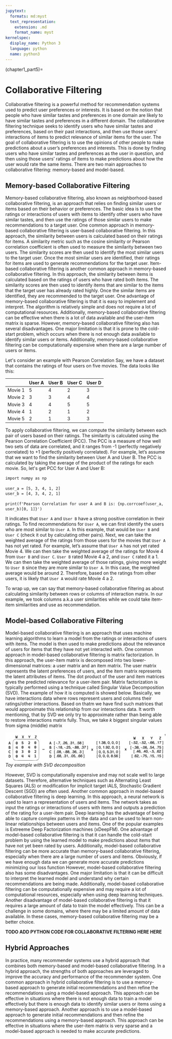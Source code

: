 ```yaml
---
jupytext:
  formats: md:myst
  text_representation:
    extension: .md
    format_name: myst
kernelspec:
  display_name: Python 3
  language: python
  name: python3
---
```


(chapter1_part5)=

# Collaborative Filtering

Collaborative filtering is a powerful method for recommendation systems used to predict user preferences or
interests. It is based on the notion that people who have similar tastes and preferences in one domain are likely
to have similar tastes and preferences in a different domain. The collaborative filtering technique seeks to identify
users who have similar tastes and preferences, based on their past interactions, and then use those users'
interactions of items to predict relevance of similar items for the user. The goal of collaborative filtering is
to use the opinions of other people to make predictions about a user’s preferences and interests.
This is done by finding users who have similar tastes and preferences as the user in question, and then using
those users’ ratings of items to make predictions about how the user would rate the same items.
There are two main approaches to collaborative filtering: memory-based and model-based. 

## Memory-based Collaborative Filtering
Memory-based collaborative filtering, also known as neighborhood-based collaborative filtering, is an approach
that relies on finding similar users or items based on their behavior or preferences. The basic idea is to use
the ratings or interactions of users with items to identify other users who have similar tastes, and then use
the ratings of those similar users to make recommendations to a target user. One common approach in memory-based
collaborative filtering is user-based collaborative filtering. In this approach, the similarity between users is
calculated based on their ratings for items. A similarity metric such as the cosine similarity or Pearson correlation
coefficient is often used to measure the similarity between two users. The similarity scores are then used to
identify the most similar users to the target user. Once the most similar users are identified, their ratings
for items are used to generate recommendations for the target user. Item-based collaborative filtering is another
common approach in memory-based collaborative filtering. In this approach, the similarity between items is calculated
based on the ratings of users who have rated both items. The similarity scores are then used to identify items that
are similar to the items that the target user has already rated highly. Once the similar items are identified,
they are recommended to the target user. One advantage of memory-based collaborative filtering is that it is easy
to implement and interpret. The algorithm is relatively simple and does not require a lot of computational resources.
Additionally, memory-based collaborative filtering can be effective when there is a lot of data available and the
user-item matrix is sparse. However, memory-based collaborative filtering also has several disadvantages.
One major limitation is that it is prone to the cold-start problem, which occurs when there is not enough data
available to identify similar users or items. Additionally, memory-based collaborative filtering can be
computationally expensive when there are a large number of users or items.

Let's consider an example with Pearson Correlation
Say, we have a dataset that contains the ratings of four users on five movies. The data looks like this:

|         | User A | User B | User C | User D |
|-------- | -------- | ------- | ------- | -------- |
|Movie 1 | 5 | 4 | 2 | 3 | 
|Movie 2 | 3 | 3 | 4 | 4 | 
|Movie 3 | 4 | 4 | 5 | 5 |
|Movie 4 | 1 | 2 | 1 | 2 |
|Movie 5 | 2 | 1 | 3 | 3 |


To apply collaborative filtering, we can compute the similarity between each pair of users based on their 
ratings. The similarity is calculated using the Pearson Correlation Coefficient (PCC). The PCC is a measure
of how well two sets of data are correlated, and it ranges from -1 (perfectly negatively correlated) to +1
(perfectly positively correlated). For example, let’s assume that we want to find the similarity between
User A and User B. The PCC is calculated by taking the average of the product of the ratings for each movie.
So, let's get PCC for User A and User B:

```{code-cell} ipython3
import numpy as np

user_a = [5, 3, 4, 1, 2]
user_b = [4, 3, 4, 2, 1]

print(f'Pearson Correlation for user A and B is: {np.corrcoef(user_a, user_b)[0, 1]}')
```

It indicates that `User A` and `User B` have a strong positive correlation in their ratings.
To find recommendations for `User A`, we can first identify the users who are most similar to `User A`.
In this example, that would be `User B` and `User C` (check it out by calculating other pairs).
Next, we can take the weighted average of the ratings from those users for the movies that `User A`
has not yet rated. For example, let’s assume that `User A` has not yet rated Movie 4. We can then take
the weighted average of the ratings for Movie 4 from `User B` and `User C`.  `User B` rated Movie 4 a 2,
and `User C` rated it a 1. We can then take the weighted average of those ratings, giving more weight 
to `User B` since they are more similar to `User A`. In this case, the weighted average would be around 2.
Therefore, based on the ratings from other users, it is likely that `User A` would rate Movie 4 a 2.

To wrap up, we can say that memory-based collaborative filtering as about calculating similarity
between rows or columns of interaction matrix. In our example, we took columns a.k.a user similarities
while we could take item-item similarities and use as recommendation.


## Model-based Collaborative Filtering
Model-based collaborative filtering is an approach that uses machine learning algorithms to learn a model from 
the ratings or interactions of users with items. The model is then used to make predictions about the relevance of
users for items that they have not yet interacted with. One common approach in model-based collaborative filtering
is matrix factorization. In this approach, the user-item matrix is decomposed into two lower-dimensional matrices:
a user matrix and an item matrix. The user matrix represents the latent preferences of users, and the item matrix
represents the latent attributes of items. The dot product of the user and item matrices gives the predicted relevance
for a user-item pair. Matrix factorization is typically performed using a technique called Singular Value Decomposition (SVD).
The example of how it is computed is showed below. Basically, we have interactions data where rows represent
users and columns their ratings/other interactions. Based on thatm we have find such matrices that would approximate
this relationship from our interactions data. It worth mentioning, that by SVD we only try to approximate rather
than being able to restore interactions matrix fully. Thus, we take *k* biggest singular values from sigma (middle) matrix

![](img/svd_example.png)
*Toy example with SVD decomposition*

However, SVD is computationally expensive and may not scale well to large datasets. Therefore, alternative techniques
such as Alternating Least Squares (ALS) or modification for implicit target iALS, Stochastic Gradient Descent (SGD)
are often used. Another common approach in model-based collaborative filtering is deep learning.
In this approach, a neural network is used to learn a representation of users and items.
The network takes as input the ratings or interactions of users with items and outputs a prediction of the rating for a
user-item pair. Deep learning has the advantage of being able to capture complex patterns in the data and can be used
to learn non-linear relationships between users and items. One of the popular examples is Extreeme Deep Factorization machines (xDeepFM).
One advantage of model-based collaborative filtering is that it can handle the cold-start problem by using the
learned model to make predictions about items that have not yet been rated by users. Additionally, model-based
collaborative filtering can be more accurate than memory-based collaborative filtering, especially when there are
a large number of users and items. Obviously, if we have enough data we can generate more accurate predictions minimizing our loss function
However, model-based collaborative filtering also has some disadvantages. One major limitation is that it can be
difficult to interpret the learned model and understand why certain recommendations are being made. Additionally,
model-based collaborative filtering can be computationally expensive and may require a lot  of computational resources,
especially when using deep learning techniques. Another disadvantage of model-based collaborative filtering is that it
requires a large amount of data to train the model effectively. This can be a challenge in some domains, where there
may be a limited amount of data available. In these cases, memory-based collaborative filtering may be a better choice.

**TODO ADD PYTHON CODE FOR COLLABORATIVE FILTERING HERE HERE**

## Hybrid Approaches
In practice, many recommender systems use a hybrid approach that combines both memory-based and model-based
collaborative filtering. In a hybrid approach, the strengths of both approaches are leveraged to improve the
accuracy and performance of the recommender system. One common approach in hybrid collaborative filtering is
to use a memory-based approach to generate initial recommendations and then refine the recommendations using
a model-based approach. This approach can be effective in situations where there is not enough data to train
a model effectively but there is enough data to identify similar users or items using a memory-based approach.
Another approach is to use a model-based approach to generate initial recommendations and then refine the
recommendations using a memory-based approach. This approach can be effective in situations where the user-item
matrix is very sparse and a model-based approach is needed to make accurate predictions.

